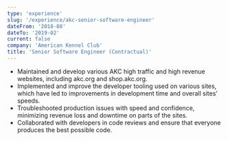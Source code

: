 ```yaml
---
type: 'experience'
slug: '/experience/akc-senior-software-engineer'
dateFrom: '2018-08'
dateTo: '2019-02'
current: false
company: 'American Kennel Club'
title: 'Senior Software Engineer (Contractual)'
---
```


- Maintained and develop various AKC high traffic and high revenue websites, including akc.org and shop.akc.org.
- Implemented and improve the developer tooling used on various sites, which have led to improvements in development time and overall sites’ speeds.
- Troubleshooted production issues with speed and confidence, minimizing revenue loss and downtime on parts of the sites.
- Collaborated with developers in code reviews and ensure that everyone produces the best possible code.
